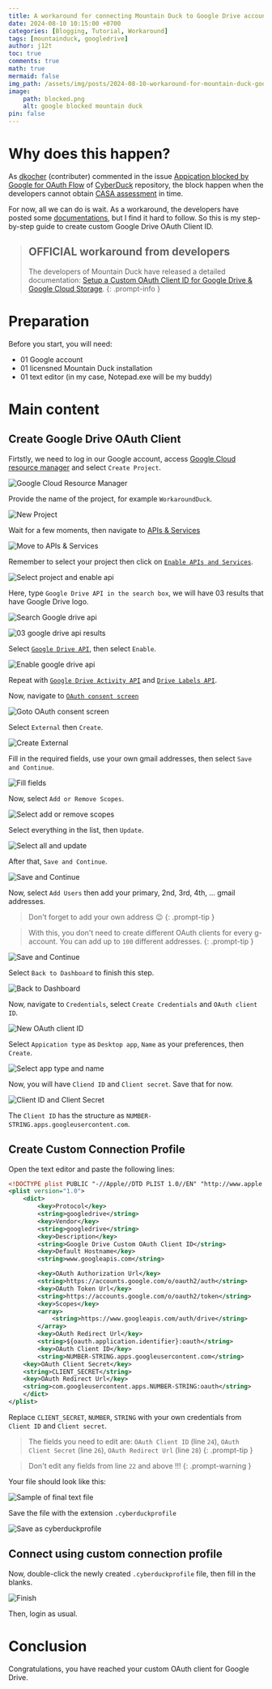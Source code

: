 ```yaml
---
title: A workaround for connecting Mountain Duck to Google Drive accounts
date: 2024-08-10 10:15:00 +0700
categories: [Blogging, Tutorial, Workaround]
tags: [mountainduck, googledrive]
author: j12t
toc: true
comments: true
math: true
mermaid: false
img_path: /assets/img/posts/2024-08-10-workaround-for-mountain-duck-google-drive
image:
    path: blocked.png
    alt: google blocked mountain duck
pin: false
---
```


# Why does this happen?

As [dkocher](https://github.com/dkocher) (contributer) commented in the issue [Appication blocked by Google for OAuth Flow](https://github.com/iterate-ch/cyberduck/issues/16178) of [CyberDuck](https://github.com/iterate-ch/cyberduck) repository, the block happen when the developers cannot obtain [CASA assessment](https://github.com/iterate-ch/cyberduck/issues/16192) in time.

For now, all we can do is wait. As a workaround, the developers have posted some [documentations](https://docs.cyberduck.io/protocols/profiles/google_client_id/), but I find it hard to follow. So this is my step-by-step guide to create custom Google Drive OAuth Client ID.

<!-- markdownlint-capture -->
<!-- markdownlint-disable -->
> ## OFFICIAL workaround from developers
> The developers of Mountain Duck have released a detailed documentation: [Setup a Custom OAuth Client ID for Google Drive & Google Cloud Storage](https://docs.cyberduck.io/tutorials/custom_oauth_client_id/).
{: .prompt-info }
<!-- markdownlint-restore -->

# Preparation

Before you start, you will need:

- 01 Google account
- 01 licensned Mountain Duck installation
- 01 text editor (in my case, Notepad.exe will be my buddy)

# Main content

## Create Google Drive OAuth Client

Firtstly, we need to log in our Google account, access [Google Cloud resource manager](https://console.cloud.google.com/cloud-resource-manager) and select `Create Project`.

![Google Cloud Resource Manager](google-cloud-resource-manager.png)

Provide the name of the project, for example `WorkaroundDuck`.

![New Project](newproject.png)

Wait for a few moments, then navigate to [APIs & Services](https://console.cloud.google.com/apis/dashboard)

![Move to APIs & Services](goto-apis-and-service.png)

Remember to select your project then click on [`Enable APIs and Services`](https://console.cloud.google.com/apis/library?project=workaroundduck).

![Select project and enable api](select-then-enable.png)

Here, type `Google Drive API in the search box`, we will have 03 results that have Google Drive logo.

![Search Google drive api](search-gdrive-api.png)

![03 google drive api results](gdrive-api-results.png)

Select [`Google Drive API`](https://console.cloud.google.com/apis/library/drive.googleapis.com), then select `Enable`.

![Enable google drive api](enable-gdrive-api.png)

Repeat with [`Google Drive Activity API`](https://console.cloud.google.com/apis/library/driveactivity.googleapis.com) and [`Drive Labels API`](https://console.cloud.google.com/apis/library/drivelabels.googleapis.com).

Now, navigate to [`OAuth consent screen`](https://console.cloud.google.com/apis/credentials/consent)

![Goto OAuth consent screen](goto-oauth-consent-screen.png)

Select `External` then `Create`.

![Create External](create-external.png)

Fill in the required fields, use your own gmail addresses, then select `Save and Continue`.

![Fill fields](fill-fields.png)

Now, select `Add or Remove Scopes`.

![Select add or remove scopes](select-add-or-remove-scopes.png)

Select everything in the list, then `Update`.

![Select all and update](select-all-and-update.png)

After that, `Save and Continue`.

![Save and Continue](save-and-continue.png)

Now, select `Add Users` then add your primary, 2nd, 3rd, 4th, ... gmail addresses. 

<!-- markdownlint-capture -->
<!-- markdownlint-disable -->
> Don't forget to add your own address :wink:
{: .prompt-tip }
<!-- markdownlint-restore -->

<!-- markdownlint-capture -->
<!-- markdownlint-disable -->
> With this, you don't need to create different OAuth clients for every g-account. You can add up to `100` different addresses.
{: .prompt-tip }
<!-- markdownlint-restore -->

![Save and Continue](continue.png)

Select `Back to Dashboard` to finish this step.

![Back to Dashboard](back-to-dashboard.png)

Now, navigate to `Credentials`, select `Create Credentials` and `OAuth client ID`.

![New OAuth client ID](new-oauth-client-id.png)

Select `Appication type` as `Desktop app`, `Name` as your preferences, then `Create`.

![Select app type and name](app-type-and-name.png)

Now, you will have `Cliend ID` and `Client secret`. Save that for now.

![Client ID and Client Secret](client-id.png)

The `Client ID` has the structure as `NUMBER-STRING.apps.googleusercontent.com`.

## Create Custom Connection Profile

Open the text editor and paste the following lines:

```xml
<!DOCTYPE plist PUBLIC "-//Apple//DTD PLIST 1.0//EN" "http://www.apple.com/DTDs/PropertyList-1.0.dtd">
<plist version="1.0">
    <dict>
        <key>Protocol</key>
        <string>googledrive</string>
        <key>Vendor</key>
        <string>googledrive</string>
        <key>Description</key>
        <string>Google Drive Custom OAuth Client ID</string>
        <key>Default Hostname</key>
        <string>www.googleapis.com</string>

        <key>OAuth Authorization Url</key>
        <string>https://accounts.google.com/o/oauth2/auth</string>
        <key>OAuth Token Url</key>
        <string>https://accounts.google.com/o/oauth2/token</string>
        <key>Scopes</key>
        <array>
            <string>https://www.googleapis.com/auth/drive</string>
        </array>
        <key>OAuth Redirect Url</key>
        <string>${oauth.application.identifier}:oauth</string>
        <key>OAuth Client ID</key>
        <string>NUMBER-STRING.apps.googleusercontent.com</string>
	<key>OAuth Client Secret</key>
	<string>CLIENT_SECRET</string>
	<key>OAuth Redirect Url</key>
	<string>com.googleusercontent.apps.NUMBER-STRING:oauth</string>
    </dict>
</plist>
```

Replace `CLIENT_SECRET`, `NUMBER`, `STRING` with your own credentials from `Client ID` and `Client secret`.

<!-- markdownlint-capture -->
<!-- markdownlint-disable -->
> The fields you need to edit are: `OAuth Client ID` (line `24`), `OAuth Client Secret` (line `26`), `OAuth Redirect Url` (line `28`)
{: .prompt-tip }
<!-- markdownlint-restore -->

<!-- markdownlint-capture -->
<!-- markdownlint-disable -->
> Don't edit any fields from line `22` and above !!!
{: .prompt-warning }
<!-- markdownlint-restore -->

Your file should look like this:

![Sample of final text file](sample-file.png)

Save the file with the extension `.cyberduckprofile`

![Save as cyberduckprofile](save-as-cyberduckprofile.png)

## Connect using custom connection profile

Now, double-click the newly created `.cyberduckprofile` file, then fill in the blanks.

![Finish](finish.png)

Then, login as usual.

# Conclusion

Congratulations, you have reached your custom OAuth client for Google Drive.
